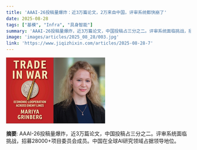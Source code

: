 ```yaml
---
title: 'AAAI-26投稿量爆炸：近3万篇论文，2万来自中国，评审系统都快崩了'
date: 2025-08-28
tags: ["基模", "Infra", "具身智能"]
summary: 'AAAI-26投稿量爆炸，近3万篇论文，中国投稿占三分之二。评审系统面临挑战，招募28000+项目委员会成员。中国在全球AI研究领域占据领导地位。'
image: 'images/articles/2025_08_28/003.jpg'
link: 'https://www.jiqizhixin.com/articles/2025-08-28-7'
---
```

![AAAI-26投稿量爆炸：近3万篇论文，2万来自中国，评审系统都快崩了](images/articles/2025_08_28/003.jpg)

**摘要**: AAAI-26投稿量爆炸，近3万篇论文，中国投稿占三分之二。评审系统面临挑战，招募28000+项目委员会成员。中国在全球AI研究领域占据领导地位。
